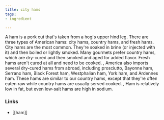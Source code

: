 ```yaml
---
title: city hams
tags:
- ingredient

---
```

A ham is a pork cut that's taken from a hog's upper hind leg. There are three types of American hams: city hams, country hams, and fresh hams. City hams are the most common. They're soaked in brine (or injected with it) and then boiled or lightly smoked. Many gourmets prefer country hams, which are dry-cured and then smoked and aged for added flavor. Fresh hams aren't cured at all and need to be cooked. , America also imports several dry-cured hams from abroad, including prosciutto, Bayonne ham, Serrano ham, Black Forest ham, Westphalian ham, York ham, and Ardennes ham. These hams are similar to our country hams, except that they're often eaten raw while country hams are usually served cooked. , Ham is relatively low in fat, but even low-salt hams are high in sodium.

### Links

* [[ham]]
